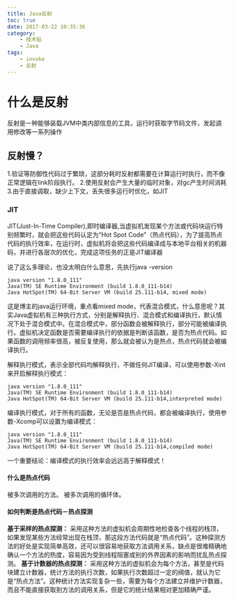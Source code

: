 ```yaml
---
title: Java反射
toc: true
date: 2017-03-22 10:35:36
category: 
	- 技术贴
	- Java
tags: 
    - invoke
    - 反射
---
```


# 什么是反射
反射是一种能够装载JVM中类内部信息的工具，运行时获取字节码文件，发起调用修改等一系列操作

## 反射慢？
1.验证等防御性代码过于繁琐，这部分耗时反射都需要在计算运行时执行，而不像正常逻辑在link阶段执行。
2.使用反射会产生大量的临时对象，对gc产生时间消耗
3.由于直接调取，缺少上下文，丢失很多运行时优化，如JIT
<!--more-->
### JIT
JIT(Just-In-Time Compiler),即时编译器,当虚拟机发现某个方法或代码块运行特别频繁时，就会把这些代码认定为“Hot Spot Code”（热点代码），为了提高热点代码的执行效率，在运行时，虚拟机将会把这些代码编译成与本地平台相关的机器码，并进行各层次的优化，完成这项任务的正是JIT编译器

说了这么多理论，也没太明白什么意思，先执行java -version
```
java version "1.8.0_111"
Java(TM) SE Runtime Environment (build 1.8.0_111-b14)
Java HotSpot(TM) 64-Bit Server VM (build 25.111-b14, mixed mode)
```

这是博主的java运行环境，重点看mixed mode，代表混合模式，什么意思呢？其实Java虚拟机有三种执行方式，分别是解释执行、混合模式和编译执行，默认情况下处于混合模式中。在混合模式中，部分函数会被解释执行，部分可能被编译执行。虚拟机决定函数是否需要编译执行的依据是判断该函数，是否为热点代码。如果函数的调用频率很高，被反复使用，那么就会被认为是热点，热点代码就会被编译执行。

解释执行模式，表示全部代码均解释执行，不做任何JIT编译，可以使用参数-Xint来开启解释执行模式： 
```
java version "1.8.0_111"
Java(TM) SE Runtime Environment (build 1.8.0_111-b14)
Java HotSpot(TM) 64-Bit Server VM (build 25.111-b14,interpreted mode)
```

编译执行模式，对于所有的函数，无论是否是热点代码，都会被编译执行，使用参数-Xcomp可以设置为编译模式：
```
java version "1.8.0_111"
Java(TM) SE Runtime Environment (build 1.8.0_111-b14)
Java HotSpot(TM) 64-Bit Server VM (build 25.111-b14,compiled mode)
```

一个重要结论：编译模式的执行效率会远远高于解释模式！

#### 什么是热点代码
被多次调用的方法。
被多次调用的循环体。

#### 如何判断是热点代码－热点探测
**基于采样的热点探测：**
采用这种方法的虚拟机会周期性地检查各个线程的栈顶，如果发现某些方法经常出现在栈顶，那这段方法代码就是“热点代码”。这种探测方法的好处是实现简单高效，还可以很容易地获取方法调用关系，缺点是很难精确地确认一个方法的热度，容易因为受到线程阻塞或别的外界因素的影响而扰乱热点探测。
**基于计数器的热点探测：**
采用这种方法的虚拟机会为每个方法，甚至是代码块建立计数器，统计方法的执行次数，如果执行次数超过一定的阀值，就认为它是“热点方法”。这种统计方法实现复杂一些，需要为每个方法建立并维护计数器，而且不能直接获取到方法的调用关系，但是它的统计结果相对更加精确严谨。